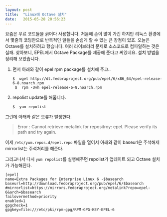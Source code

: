 ```yaml
---
layout: post
title:  "Linux에 Octave 설치"
date:   2015-05-28 20:56:23
---
```



요즘은 무료 코드들을 긁어다 사용합니다. 처음에 손이 많이 가긴 하지만 리눅스 환경에서 몇줄의 코딩만으로 반복적인 일들을 손쉽게 할 수 있는 큰 장점이 있죠. 오늘은 Octave를 설치하려고 했습니다. 여러 라이브러리 문제로 소스코드로 컴파일하는 것은 실패. 찾아보니, EPEL에서 Octave Package를 제공해 준다고 써있네요. 설치 방법을 정리해 보았습니다.

1. 먼저 아래와 같이 epel rpm package를 설치해 주고..

   ```
   $  wget http://dl.fedoraproject.org/pub/epel/6/x86_64/epel-release-6-8.noarch.rpm
    $  rpm -Uvh epel-release-6-8.noarch.rpm
   ```


1. repolist update를 해줍니다.

   ```
   $  yum repolist
   ```


그런데 아래와 같은 오류가 발생한다.

> Error : Cannot retrieve metalink for repositroy: epel. Please verify its path and try again.
 
 
이제 `/etc/yum.repos.d/epel.repo` 파일을 열어서 아래와 같이 baseurl은 주석해제 mirrorlist는 주석처리를 해준다.

그리고나서 다시 `yum repolist`를 실행해주면 repolist가 업데이트 되고 Octave 설치가 가능해진다.

```
[epel]
name=Extra Packages for Enterprise Linux 6 -$basearch
baseurl=http://download.fedoraproject.org/pub/epel/6/$basearch
#mirrorlist=https://mirrors.fedoraproject.org/metalink?repo=epel-6&arch=$basearch
failovermethod=priority
enabled=1
gpgcheck=1
gpgkey=file:///etc/pki/rpm-gpg/RPM-GPG-KEY-EPEL-6
```
